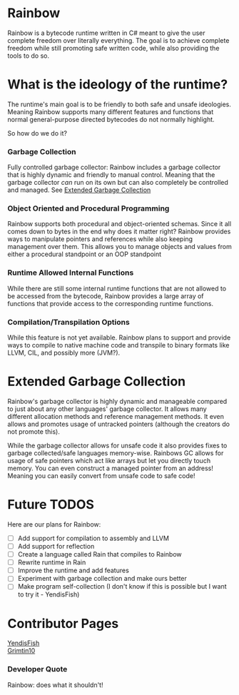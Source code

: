 # Rainbow

Rainbow is a bytecode runtime written in C# meant to give
the user complete freedom over literally everything. The
goal is to achieve complete freedom while still promoting
safe written code, while also providing the tools to
do so. 

# What is the ideology of the runtime?

The runtime's main goal is to be friendly to both
safe and unsafe ideologies. Meaning Rainbow supports
many different features and functions that normal general-purpose 
directed bytecodes do not normally highlight.

So how do we do it?

### Garbage Collection
Fully controlled garbage collector: Rainbow includes a garbage
collector that is highly dynamic and friendly to manual control.
Meaning that the garbage collector *can* run on its own but can
also completely be controlled and managed. See [Extended Garbage Collection](#extended-garbage-collection)

### Object Oriented and Procedural Programming
Rainbow supports both procedural and object-oriented
schemas. Since it all comes down to bytes in the end why does it matter
right? Rainbow provides ways to manipulate pointers and
references while also keeping management over them. This allows
you to manage objects and values from either a procedural standpoint
or an OOP standpoint

### Runtime Allowed Internal Functions
While there are still some internal runtime functions
that are not allowed to be accessed from the bytecode,
Rainbow provides a large array of functions that provide
access to the corresponding runtime functions.

### Compilation/Transpilation Options
While this feature is not yet available. Rainbow plans to
support and provide ways to compile to native machine
code and transpile to binary formats like LLVM, CIL, and
possibly more (JVM?).

# Extended Garbage Collection

Rainbow's garbage collector is highly dynamic and manageable compared
to just about any other languages' garbage collector. It allows many
different allocation methods and reference management methods. It even
allows and promotes usage of untracked pointers (although the creators do
not promote this).

While the garbage collector allows for unsafe code it also provides fixes
to garbage collected/safe languages memory-wise. Rainbows GC allows for usage
of safe pointers which act like arrays but let you directly touch memory. You
can even construct a managed pointer from an address! Meaning you can easily
convert from unsafe code to safe code!

# Future TODOS

Here are our plans for Rainbow:

- [ ] Add support for compilation to assembly and LLVM
- [ ] Add support for reflection
- [ ] Create a language called Rain that compiles to Rainbow
- [ ] Rewrite runtime in Rain
- [ ] Improve the runtime and add features
- [ ] Experiment with garbage collection and make ours better
- [ ] Make program self-collection (I don't know if this is possible but I want to try it - YendisFish)

# Contributor Pages
[YendisFish](https://github.com/YendisFish)  
[Grimtin10](https://github.com/Grimtin10)

### Developer Quote

Rainbow: does what it shouldn't!